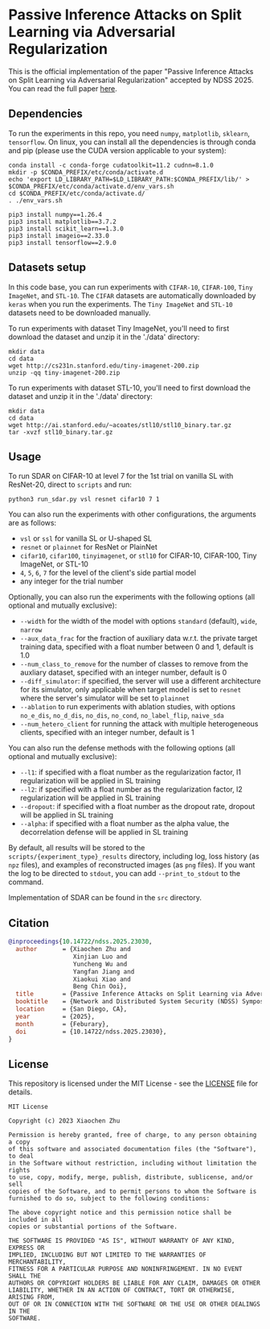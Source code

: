 # Passive Inference Attacks on Split Learning via Adversarial Regularization

This is the official implementation of the paper "Passive Inference Attacks on Split Learning via Adversarial Regularization" accepted by NDSS 2025. You can read the full paper [here](https://arxiv.org/pdf/2310.10483).

## Dependencies

To run the experiments in this repo, you need `numpy`, `matplotlib`, `sklearn`, `tensorflow`. On linux, you can install all the dependencies is through conda and pip (please use the CUDA version applicable to your system):

```
conda install -c conda-forge cudatoolkit=11.2 cudnn=8.1.0
mkdir -p $CONDA_PREFIX/etc/conda/activate.d
echo 'export LD_LIBRARY_PATH=$LD_LIBRARY_PATH:$CONDA_PREFIX/lib/' > $CONDA_PREFIX/etc/conda/activate.d/env_vars.sh
cd $CONDA_PREFIX/etc/conda/activate.d/
. ./env_vars.sh

pip3 install numpy==1.26.4
pip3 install matplotlib==3.7.2
pip3 install scikit_learn==1.3.0
pip3 install imageio==2.33.0
pip3 install tensorflow==2.9.0
```

## Datasets setup

In this code base, you can run experiments with `CIFAR-10`, `CIFAR-100`, `Tiny ImageNet`, and `STL-10`. The `CIFAR` datasets are automatically downloaded by `keras` when you run the experiments. The `Tiny ImageNet` and `STL-10` datasets need to be downloaded manually.

To run experiments with dataset Tiny ImageNet, you'll need to first download the dataset and unzip it in the './data' directory:

```
mkdir data
cd data
wget http://cs231n.stanford.edu/tiny-imagenet-200.zip
unzip -qq tiny-imagenet-200.zip
```

To run experiments with dataset STL-10, you'll need to first download the dataset and unzip it in the './data' directory:

```
mkdir data
cd data
wget http://ai.stanford.edu/~acoates/stl10/stl10_binary.tar.gz
tar -xvzf stl10_binary.tar.gz
```

## Usage

To run SDAR on CIFAR-10 at level 7 for the 1st trial on vanilla SL with ResNet-20, direct to `scripts` and run:
```
python3 run_sdar.py vsl resnet cifar10 7 1
```

You can also run the experiments with other configurations, the arguments are as follows:
- `vsl` or `ssl` for vanilla SL or U-shaped SL
- `resnet` or `plainnet` for ResNet or PlainNet
- `cifar10`, `cifar100`, `tinyimagenet`, or `stl10` for CIFAR-10, CIFAR-100, Tiny ImageNet, or STL-10
- `4`, `5`, `6`, `7` for the level of the client's side partial model
- any integer for the trial number

Optionally, you can also run the experiments with the following options (all optional and mutually exclusive):
- `--width` for the width of the model with options `standard` (default), `wide`, `narrow`
- `--aux_data_frac` for the fraction of auxiliary data w.r.t. the private target training data, specified with a float number between 0 and 1, default is 1.0
- `--num_class_to_remove` for the number of classes to remove from the auxliary dataset, specified with an integer number, default is 0
- `--diff_simulator`: if specified, the server will use a different architecture for its simulator, only applicable when target model is set to `resnet` where the server's simulator will be set to `plainnet`
- `--ablation` to run experiments with ablation studies, with options `no_e_dis`, `no_d_dis`, `no_dis`, `no_cond`, `no_label_flip`, `naive_sda`
- `--num_hetero_client` for running the attack with multiple heterogeneous clients, specified with an integer number, default is 1

You can also run the defense methods with the following options (all optional and mutually exclusive):
- `--l1`: if specified with a float number as the regularization factor, l1 regularization will be applied in SL training
- `--l2`: if specified with a float number as the regularization factor, l2 regularization will be applied in SL training
- `--dropout`: if specified with a float number as the dropout rate, dropout will be applied in SL training
- `--alpha`: if specified with a float number as the alpha value, the decorrelation defense will be applied in SL training

By default, all results will be stored to the `scripts/{experiment_type}_results` directory, including log, loss history (as `npz` files), and examples of reconstructed images (as `png` files). If you want the log to be directed to `stdout`, you can add `--print_to_stdout` to the command.

Implementation of SDAR can be found in the `src` directory.

## Citation

```bibtex
@inproceedings{10.14722/ndss.2025.23030,
  author       = {Xiaochen Zhu and
                  Xinjian Luo and
                  Yuncheng Wu and
                  Yangfan Jiang and
                  Xiaokui Xiao and
                  Beng Chin Ooi},
  title        = {Passive Inference Attacks on Split Learning via Adversarial Regularization},
  booktitle    = {Network and Distributed System Security (NDSS) Symposium 2025},
  location     = {San Diego, CA},
  year         = {2025},
  month        = {Feburary},
  doi          = {10.14722/ndss.2025.23030},
}
```

## License

This repository is licensed under the MIT License - see the [LICENSE](LICENSE) file for details.
```
MIT License

Copyright (c) 2023 Xiaochen Zhu

Permission is hereby granted, free of charge, to any person obtaining a copy
of this software and associated documentation files (the "Software"), to deal
in the Software without restriction, including without limitation the rights
to use, copy, modify, merge, publish, distribute, sublicense, and/or sell
copies of the Software, and to permit persons to whom the Software is
furnished to do so, subject to the following conditions:

The above copyright notice and this permission notice shall be included in all
copies or substantial portions of the Software.

THE SOFTWARE IS PROVIDED "AS IS", WITHOUT WARRANTY OF ANY KIND, EXPRESS OR
IMPLIED, INCLUDING BUT NOT LIMITED TO THE WARRANTIES OF MERCHANTABILITY,
FITNESS FOR A PARTICULAR PURPOSE AND NONINFRINGEMENT. IN NO EVENT SHALL THE
AUTHORS OR COPYRIGHT HOLDERS BE LIABLE FOR ANY CLAIM, DAMAGES OR OTHER
LIABILITY, WHETHER IN AN ACTION OF CONTRACT, TORT OR OTHERWISE, ARISING FROM,
OUT OF OR IN CONNECTION WITH THE SOFTWARE OR THE USE OR OTHER DEALINGS IN THE
SOFTWARE.
```
